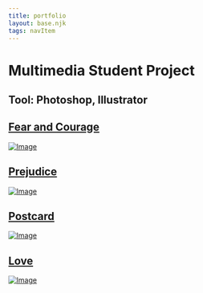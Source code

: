 ```yaml
---
title: portfolio
layout: base.njk
tags: navItem
---
```



 <h1 class="design">Multimedia Student Project</h1>
   <h2 class="tool">Tool: Photoshop, Illustrator</h2>   
   <selection class="portfolio">
    <div class="project">
    <h2 class="project-title"><a href="/dpfearandcourage">Fear and Courage</a></h2>   
   <div class="images-width"> 
   <a href="/dpfearandcourage"><img src="/images/smallfear.jpg" alt="Image" ></a></div>
    </div>
    <div class="project">
   <h2 class="project-title"><a href="/dpprejudice">Prejudice</a></h2> 
   <div class="images-width"> 
    <a href="/dpprejudice"><img src="/images/smallprejudice.jpg" alt="Image" ></a></div>
    </div>
    </div>   
    <div class="project">
    <h2 class="project-title"><a href="/dppostcard">Postcard</a></h2>
    <div class="images-heigh"> 
   <a href="/dppostcard"><img src="/images/smallposterny.jpg" alt="Image"></a></div>
    </div>
    <div class="project">
    <h2 class="project-title"><a href="/dplove">Love</a></h2> 
    <div class="images-heigh"> 
   <a href="/dplove"><img src="/images/smallgirl-poster.jpg" alt="Image" ></a></div>
    </div>
    </div>
  </selection>